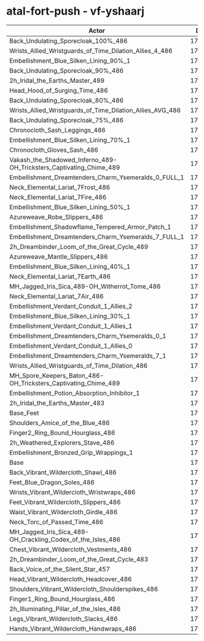 # atal-fort-push - vf-yshaarj
| Actor | DPS | Increase |
|---|:---:|:---:|
|Back_Undulating_Sporecloak_100%_486|174947|1.89%|
|Wrists_Allied_Wristguards_of_Time_Dilation_Allies_4_486|174796|1.80%|
|Embellishment_Blue_Silken_Lining_90%_1|174781|1.80%|
|Back_Undulating_Sporecloak_90%_486|174670|1.73%|
|2h_Iridal_the_Earths_Master_489|174442|1.60%|
|Head_Hood_of_Surging_Time_486|174417|1.58%|
|Back_Undulating_Sporecloak_80%_486|174360|1.55%|
|Wrists_Allied_Wristguards_of_Time_Dilation_Allies_AVG_486|174293|1.51%|
|Back_Undulating_Sporecloak_75%_486|174201|1.46%|
|Chronocloth_Sash_Leggings_486|174165|1.44%|
|Embellishment_Blue_Silken_Lining_70%_1|174124|1.41%|
|Chronocloth_Gloves_Sash_486|174078|1.39%|
|Vakash_the_Shadowed_Inferno_489-OH_Tricksters_Captivating_Chime_489|174002|1.34%|
|Embellishment_Dreamtenders_Charm_Ysemeralds_0_FULL_1|173616|1.12%|
|Neck_Elemental_Lariat_7Frost_486|173517|1.06%|
|Neck_Elemental_Lariat_7Fire_486|173491|1.04%|
|Embellishment_Blue_Silken_Lining_50%_1|173485|1.04%|
|Azureweave_Robe_Slippers_486|173334|0.95%|
|Embellishment_Shadowflame_Tempered_Armor_Patch_1|173302|0.93%|
|Embellishment_Dreamtenders_Charm_Ysemeralds_7_FULL_1|173254|0.91%|
|2h_Dreambinder_Loom_of_the_Great_Cycle_489|173191|0.87%|
|Azureweave_Mantle_Slippers_486|173155|0.85%|
|Embellishment_Blue_Silken_Lining_40%_1|173110|0.82%|
|Neck_Elemental_Lariat_7Earth_486|173058|0.79%|
|MH_Jagged_Iris_Sica_489-OH_Witherrot_Tome_486|172998|0.76%|
|Neck_Elemental_Lariat_7Air_486|172859|0.68%|
|Embellishment_Verdant_Conduit_1_Allies_2|172739|0.61%|
|Embellishment_Blue_Silken_Lining_30%_1|172731|0.60%|
|Embellishment_Verdant_Conduit_1_Allies_1|172697|0.58%|
|Embellishment_Dreamtenders_Charm_Ysemeralds_0_1|172671|0.57%|
|Embellishment_Verdant_Conduit_1_Allies_0|172649|0.55%|
|Embellishment_Dreamtenders_Charm_Ysemeralds_7_1|172546|0.49%|
|Wrists_Allied_Wristguards_of_Time_Dilation_486|172498|0.47%|
|MH_Spore_Keepers_Baton_486-OH_Tricksters_Captivating_Chime_489|172190|0.29%|
|Embellishment_Potion_Absorption_Inhibitor_1|172168|0.27%|
|2h_Iridal_the_Earths_Master_483|172120|0.25%|
|Base_Feet|171978|0.16%|
|Shoulders_Amice_of_the_Blue_486|171966|0.16%|
|Finger2_Ring_Bound_Hourglass_486|171824|0.07%|
|2h_Weathered_Explorers_Stave_486|171756|0.03%|
|Embellishment_Bronzed_Grip_Wrappings_1|171703|0.00%|
|Base|171698|0.00%|
|Back_Vibrant_Wildercloth_Shawl_486|171683|-0.01%|
|Feet_Blue_Dragon_Soles_486|171652|-0.03%|
|Wrists_Vibrant_Wildercloth_Wristwraps_486|171635|-0.04%|
|Feet_Vibrant_Wildercloth_Slippers_486|171473|-0.13%|
|Waist_Vibrant_Wildercloth_Girdle_486|171451|-0.14%|
|Neck_Torc_of_Passed_Time_486|171313|-0.22%|
|MH_Jagged_Iris_Sica_489-OH_Crackling_Codex_of_the_Isles_486|171189|-0.30%|
|Chest_Vibrant_Wildercloth_Vestments_486|171155|-0.32%|
|2h_Dreambinder_Loom_of_the_Great_Cycle_483|171112|-0.34%|
|Back_Voice_of_the_Silent_Star_457|171090|-0.35%|
|Head_Vibrant_Wildercloth_Headcover_486|171066|-0.37%|
|Shoulders_Vibrant_Wildercloth_Shoulderspikes_486|170934|-0.44%|
|Finger1_Ring_Bound_Hourglass_486|170930|-0.45%|
|2h_Illuminating_Pillar_of_the_Isles_486|170599|-0.64%|
|Legs_Vibrant_Wildercloth_Slacks_486|170520|-0.69%|
|Hands_Vibrant_Wildercloth_Handwraps_486|170437|-0.73%|
